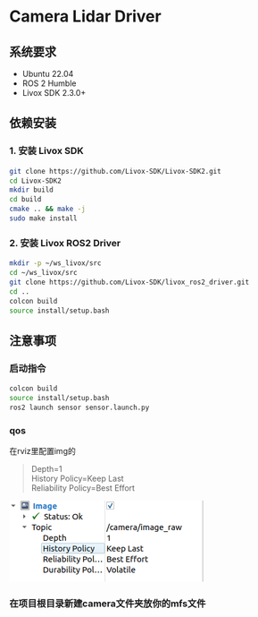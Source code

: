 # Camera Lidar Driver

## 系统要求
- Ubuntu 22.04
- ROS 2 Humble
- Livox SDK 2.3.0+

## 依赖安装

### 1. 安装 Livox SDK
```bash
git clone https://github.com/Livox-SDK/Livox-SDK2.git
cd Livox-SDK2
mkdir build
cd build
cmake .. && make -j
sudo make install
```
### 2. 安装 Livox ROS2 Driver
```bash
mkdir -p ~/ws_livox/src
cd ~/ws_livox/src
git clone https://github.com/Livox-SDK/livox_ros2_driver.git
cd ..
colcon build
source install/setup.bash
```

## 注意事项
### 启动指令
```bash
colcon build
source install/setup.bash
ros2 launch sensor sensor.launch.py
```
### qos
在rviz里配置img的
> Depth=1  
> History Policy=Keep Last  
> Reliability Policy=Best Effort  

![example](image.png)
### 在项目根目录新建camera文件夹放你的mfs文件